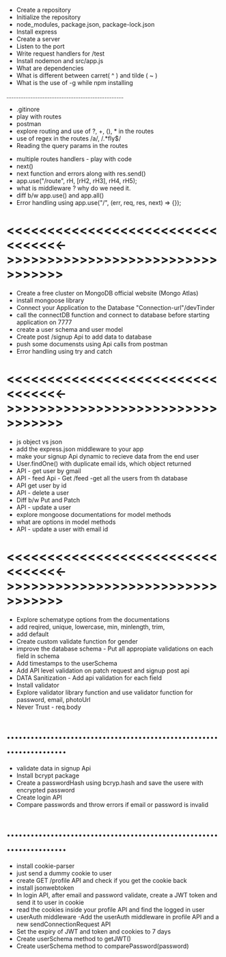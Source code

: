 - Create a repository
- Initialize the repository
- node_modules, package.json, package-lock.json
- Install express
- Create a server
- Listen to the port 
- Write request handlers for /test
- Install nodemon and src/app.js
- What are dependencies
- What is different between carret( ^ ) and tilde ( ~ )
- What is the use of -g while npm installing

....................................................................

- .gitinore
- play with routes
- postman
- explore routing and use of ?, +, (), * in the routes
- use of regex in the routes /a/, /.*fly$/
- Reading the query params in the routes

>>>>>>>>>>>>>>>>>>>>>>>>>>>>>>>>>>>>>>>>>>>>>>>>>>>>>>>>

- multiple routes handlers - play with code
- next()
- next function and errors along with res.send()
- app.use("/route", rH, [rH2, rH3], rH4, rH5);
- what is middleware ? why do we need it.
- diff b/w app.use() and app.all()
- Error handling using app.use("/", (err, req, res, next) => {});

# <<<<<<<<<<<<<<<<<<<<<<<<<<<<<<<<<->>>>>>>>>>>>>>>>>>>>>>>>>>>>>>>>>

- Create a free cluster on MongoDB official website (Mongo Atlas)
- install mongoose library
- Connect your Application to the Database "Connection-url"/devTinder
- call the connectDB function and connect to database before starting application on 7777
- create a user schema and user model
- Create post /signup Api to add data to database
- push some documensts using Api calls from postman
- Error handling using try and catch

# <<<<<<<<<<<<<<<<<<<<<<<<<<<<<<<<<->>>>>>>>>>>>>>>>>>>>>>>>>>>>>>>>>

- js object vs json
- add the express.json middleware to your app
- make your signup Api dynamic to recieve data from the end user
- User.findOne() with duplicate email ids, which object returned
- API - get user by gmail
- API - feed Api - Get /feed -get all the users from th database
- API get user by id
- API - delete a user
- Diff b/w Put and Patch
- API - update a user
- explore mongoose documentations for model methods
- what are options in model methods
- API - update a user with email id

# <<<<<<<<<<<<<<<<<<<<<<<<<<<<<<<<<->>>>>>>>>>>>>>>>>>>>>>>>>>>>>>>>>

- Explore schematype options from the documentations
- add reqired, unique, lowercase, min, minlength, trim,
- add default
- Create custom validate function for gender
- improve the database schema - Put all appropiate validations on each field in schema
- Add timestamps to the userSchema
- Add API level validation on patch request and signup post api
- DATA Sanitization - Add api validation for each field
- Install validator
- Explore validator library function and use validator function for password, email, photoUrl
- Never Trust - req.body

# ....................................................................

- validate data in signup Api
- Install bcrypt package
- Create a passwordHash using bcryp.hash and save the usere with encrypted password
- Create login API
- Compare passwords and throw errors if email or password is invalid

# ....................................................................

- install cookie-parser
- just send a dummy cookie to user
- create GET /profile API and check if you get the cookie back 
- install jsonwebtoken
- In login API, after email and password validate, create a JWT token and send it to user in cookie
- read the cookies inside your profile API and find the logged in user
- userAuth middleware
-Add the userAuth middleware in profile API and a new sendConnectionRequest API
- Set the expiry of JWT and token and cookies to 7 days
- Create userSchema method to getJWT()
- Create userSchema method to comparePassword(password)